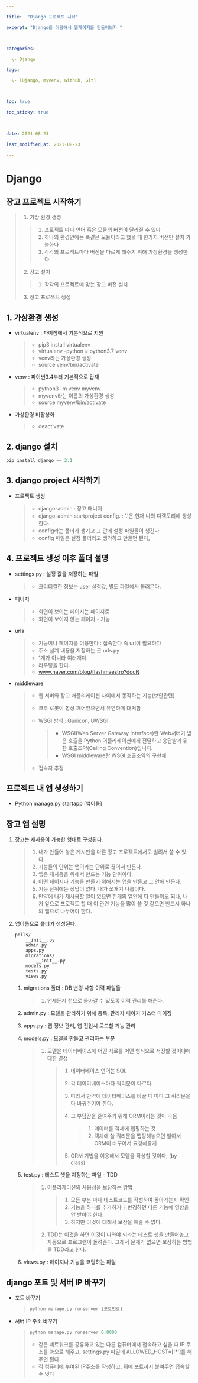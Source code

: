 ```yaml
---

title:  "Django 프로젝트 시작"

excerpt: "Django를 이용해서 웹페이지를 만들어보자 "



categories:

  \- Django

tags:

  \- [Django, myvenv, Github, Git]



toc: true

toc_sticky: true

 

date: 2021-08-23

last_modified_at: 2021-08-23

---
```


# Django

## 장고 프로젝트 시작하기

>1. 가상 환경 생성
>
>  >1. 프로젝트 마다 언어 혹은 모듈의 버전이 달라질 수 있다
>  >2. 하나의 환경안에는 똑같은 모듈이라고 했을 때 한가지 버전만 설치 가능하다
>  >3. 각각의 프로젝트마다 버전을 다르게 해주기 위해 가상환경을 생성한다.
>
>2. 장고 설치
>
>  >1. 각각의 프로젝트에 맞는 장고 버전 설치
>
>3. 장고 프로젝트 생성

## 1. 가상환경 생성

- virtualenv : 파이참에서 기본적으로 지원

  > - pip3 install virtualenv
  > - virtualenv -python = python3.7 venv
  > - venv라는 가상환경 생성
  > - source venv/bin/activate

- venv : 파이썬3.4부터 기본적으로 탑재

  > - python3 -m venv myvenv
  > - myvenv라는 이름의 가상환경 생성
  > - source myvenv/bin/activate

- 가상환경 비활성화

  > - deactivate

## 2. django 설치

~~~python
pip install django == 2.1
~~~

## 3. django project 시작하기

- 프로젝트 생성

  >- django-admin : 장고 매니저
  >- django-admin startproject config. : '.'은 현재 나의 디렉토리에 생성한다.
  > - config라는 폴더가 생기고 그 안에 설정 파일들이 생긴다.
  > - config 파일은 설정 폴더라고 생각하고 만들면 된다,

## 4. 프로젝트 생성 이후 폴더 설명

- settings.py : 설정 값을 저장하는 파일

  > - 크리티컬한 정보는 user 설정값, 별도 파일에서 불러온다.

- 페이지

  > - 화면이 보이는 페이지는 페이지로
  > - 화면이 보이지 않는 페이지 - 기능

- urls

  >- 기능이나 페이지를 이용한다 : 접속한다 즉 url이 필요하다
  >- 주소 설계 내용을 저장하는 곳 urls.py
  >- 1개가 아니라 여러개다.
  >- 라우팅을 한다.
  >- www.naver.com/blog/flashmaestro?docN

- middleware

  > - 웹 서버와 장고 애플리케이션 사이에서 동작하는 기능(보안관련)
  >
  > - 크루 로봇이 항상 깨어있으면서 유연하게 대처함
  >
  > - WSGI 방식 : Gunicon, UWSGI
  >
  >   > - WSGI(Web Server Gateway Interface)란 Web서버가 받은 호출을 Python 어플리케이션에게 전달하고 응답받기 위한 호출조약(Calling Convention)입니다.
  >   > - WSGI middleware란 WSGI 호출조약의 구현체
  >
  > - 접속자 추정

## 프로젝트 내 앱 생성하기

- Python manage.py startapp [앱이름]

## 장고 앱 설명

1. 장고는 재사용이 가능한 형태로 구성된다.

   >1. 내가 만들어 놓은 게시판을 다른 장고 프로젝트에서도 빌려서 쓸 수 있다.
   >2. 기능들의 단위는 앱이라는 단위로 끊어서 만든다.
   >3. 앱은 재사용을 위해서 만드는 기능 단위이다.
   >4. 어떤 페이지나 기능을 만들기 위해서는 앱을 만들고 그 안에 만든다.
   >5. 기능 단위에는 정답이 없다. 내가 쪼개기 나름이다.
   >6. 만약에 내가 재사용할 일이 없으면 한개의 앱안에 다 만들어도 되나, 내가 앞으로 프로젝트 할 때 이 관련 기능을 많이 쓸 것 같으면 반드시 하나의 앱으로 나누어야 한다.

2. 앱이름으로 폴더가 생성된다.

   ~~~
   polls/
       __init__.py
       admin.py
       apps.py
       migrations/
           __init__.py
       models.py
       tests.py
       views.py
   ~~~

   1. migrations 폴더 : DB 변경 사항 이력 파일들

      >1. 언제든지 전으로 돌아갈 수 있도록 이력 관리를 해준다.

   2. admin.py : 모델을 관리하기 위해 등록, 관리자 페이지 커스터 마이징

   3. apps.py : 앱 정보 관리, 앱 진입시 로드할 기능 관리

   4. models.py : 모델을 만들고 관리하는 부분

      > 1. 모델은 데이터베이스에 어떤 자료를 어떤 형식으로 저장할 것이냐에 대한 결정
      >
      >    > 1. 데이터베이스 언어는 SQL
      >    >
      >    > 2. 각 데이터베이스마다 쿼리문이 다르다.
      >    >
      >    > 3. 따라서 만약에 데이터베이스를 바꿀 때 마다 그 쿼리문을 다 바꿔주어야 한다.
      >    >
      >    > 4. 그 부담감을 줄여주기 위해 ORM이라는 것이 나옴
      >    >
      >    >    > 1. 데이터를 객체에 맵핑하는 것
      >    >    > 2. 객체에 쓸 쿼리문을 맵핑해놓으면 알아서 ORM이 바꾸어서 요청해줄게
      >    >
      >    > 5. ORM 기법을 이용해서 모델을 작성할 것이다, (by class)

   5. test.py : 테스트 셋을 지정하는 파일 - TDD

      > 1. 어플리케이션의 사용성을 보장하는 방법
      >
      >    >1. 모든 부분 마다 테스트코드를 작성하여 돌아가는지 확인
      >    >2. 기능을 하나를 추가하거나 변경하면 다른 기능에 영향을 안 받아야 한다.
      >    >3. 하지만 이것에 대해서 보장을 해줄 수 없다.
      >
      > 2. TDD는 이것을 하면 이것이 나와야 되라는 테스트 셋을 만들어놓고 자동으로 프로그램이 돌려준다. 그래서 문제가 없으면 보장하는 방법을 TDD라고 한다.

   6. views.py : 페이지나 기능을 코딩하는 파일

## django 포트 및 서버 IP 바꾸기

- 포트 바꾸기

  >~~~python
  >python manage.py runserver [포트번호]
  >~~~

- 서버 IP 주소 바꾸기

  >~~~python
  >python manage.py runserver 0:8000
  >~~~
  >
  >- 같은 네트워크를 공유하고 있는 다른 컴퓨터에서 접속하고 싶을 때 IP 주소를 0:으로 해주고, settings.py 파일에 ALLOWED_HOST=['*']를 해주면 된다.
  >- 각 컴퓨터에 부여된 IP주소를 작성하고, 뒤에 포트까지 붙여주면 접속할 수 잇다